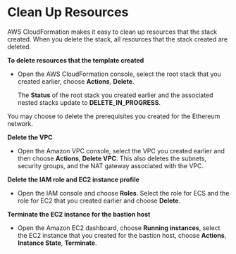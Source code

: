 # Clean Up Resources<a name="blockchain-templates-cleanup"></a>

AWS CloudFormation makes it easy to clean up resources that the stack created\. When you delete the stack, all resources that the stack created are deleted\.

**To delete resources that the template created**
+ Open the AWS CloudFormation console, select the root stack that you created earlier, choose **Actions**, **Delete**\.

  The **Status** of the root stack you created earlier and the associated nested stacks update to **DELETE\_IN\_PROGRESS**\.

You may choose to delete the prerequisites you created for the Ethereum network\.

**Delete the VPC**
+ Open the Amazon VPC console, select the VPC you created earlier and then choose **Actions**, **Delete VPC**\. This also deletes the subnets, security groups, and the NAT gateway associated with the VPC\.

**Delete the IAM role and EC2 instance profile**
+ Open the IAM console and choose **Roles**\. Select the role for ECS and the role for EC2 that you created earlier and choose **Delete**\.

**Terminate the EC2 instance for the bastion host**
+ Open the Amazon EC2 dashboard, choose **Running instances**, select the EC2 instance that you created for the bastion host, choose **Actions**, **Instance State**, **Terminate**\.